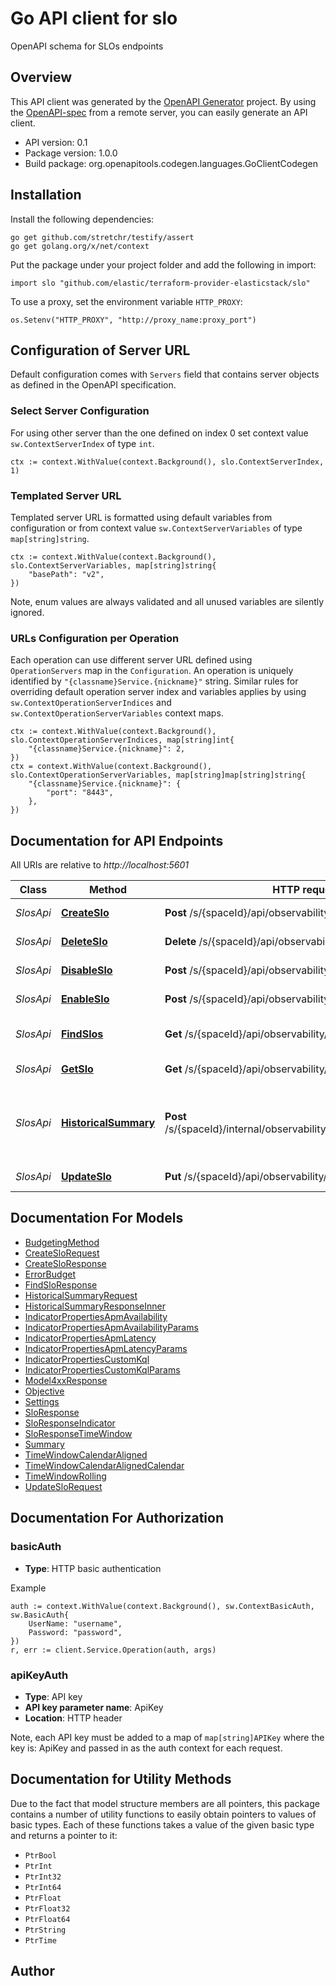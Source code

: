 # Go API client for slo

OpenAPI schema for SLOs endpoints

## Overview
This API client was generated by the [OpenAPI Generator](https://openapi-generator.tech) project.  By using the [OpenAPI-spec](https://www.openapis.org/) from a remote server, you can easily generate an API client.

- API version: 0.1
- Package version: 1.0.0
- Build package: org.openapitools.codegen.languages.GoClientCodegen

## Installation

Install the following dependencies:

```shell
go get github.com/stretchr/testify/assert
go get golang.org/x/net/context
```

Put the package under your project folder and add the following in import:

```golang
import slo "github.com/elastic/terraform-provider-elasticstack/slo"
```

To use a proxy, set the environment variable `HTTP_PROXY`:

```golang
os.Setenv("HTTP_PROXY", "http://proxy_name:proxy_port")
```

## Configuration of Server URL

Default configuration comes with `Servers` field that contains server objects as defined in the OpenAPI specification.

### Select Server Configuration

For using other server than the one defined on index 0 set context value `sw.ContextServerIndex` of type `int`.

```golang
ctx := context.WithValue(context.Background(), slo.ContextServerIndex, 1)
```

### Templated Server URL

Templated server URL is formatted using default variables from configuration or from context value `sw.ContextServerVariables` of type `map[string]string`.

```golang
ctx := context.WithValue(context.Background(), slo.ContextServerVariables, map[string]string{
	"basePath": "v2",
})
```

Note, enum values are always validated and all unused variables are silently ignored.

### URLs Configuration per Operation

Each operation can use different server URL defined using `OperationServers` map in the `Configuration`.
An operation is uniquely identified by `"{classname}Service.{nickname}"` string.
Similar rules for overriding default operation server index and variables applies by using `sw.ContextOperationServerIndices` and `sw.ContextOperationServerVariables` context maps.

```golang
ctx := context.WithValue(context.Background(), slo.ContextOperationServerIndices, map[string]int{
	"{classname}Service.{nickname}": 2,
})
ctx = context.WithValue(context.Background(), slo.ContextOperationServerVariables, map[string]map[string]string{
	"{classname}Service.{nickname}": {
		"port": "8443",
	},
})
```

## Documentation for API Endpoints

All URIs are relative to *http://localhost:5601*

Class | Method | HTTP request | Description
------------ | ------------- | ------------- | -------------
*SlosApi* | [**CreateSlo**](docs/SlosApi.md#createslo) | **Post** /s/{spaceId}/api/observability/slos | Creates an SLO.
*SlosApi* | [**DeleteSlo**](docs/SlosApi.md#deleteslo) | **Delete** /s/{spaceId}/api/observability/slos/{sloId} | Deletes an SLO
*SlosApi* | [**DisableSlo**](docs/SlosApi.md#disableslo) | **Post** /s/{spaceId}/api/observability/slos/{sloId}/disable | Disables an SLO
*SlosApi* | [**EnableSlo**](docs/SlosApi.md#enableslo) | **Post** /s/{spaceId}/api/observability/slos/{sloId}/enable | Enables an SLO
*SlosApi* | [**FindSlos**](docs/SlosApi.md#findslos) | **Get** /s/{spaceId}/api/observability/slos | Retrieves a paginated list of SLOs
*SlosApi* | [**GetSlo**](docs/SlosApi.md#getslo) | **Get** /s/{spaceId}/api/observability/slos/{sloId} | Retrieves a SLO
*SlosApi* | [**HistoricalSummary**](docs/SlosApi.md#historicalsummary) | **Post** /s/{spaceId}/internal/observability/slos/_historical_summary | Retrieves the historical summary for a list of SLOs
*SlosApi* | [**UpdateSlo**](docs/SlosApi.md#updateslo) | **Put** /s/{spaceId}/api/observability/slos/{sloId} | Updates an SLO


## Documentation For Models

 - [BudgetingMethod](docs/BudgetingMethod.md)
 - [CreateSloRequest](docs/CreateSloRequest.md)
 - [CreateSloResponse](docs/CreateSloResponse.md)
 - [ErrorBudget](docs/ErrorBudget.md)
 - [FindSloResponse](docs/FindSloResponse.md)
 - [HistoricalSummaryRequest](docs/HistoricalSummaryRequest.md)
 - [HistoricalSummaryResponseInner](docs/HistoricalSummaryResponseInner.md)
 - [IndicatorPropertiesApmAvailability](docs/IndicatorPropertiesApmAvailability.md)
 - [IndicatorPropertiesApmAvailabilityParams](docs/IndicatorPropertiesApmAvailabilityParams.md)
 - [IndicatorPropertiesApmLatency](docs/IndicatorPropertiesApmLatency.md)
 - [IndicatorPropertiesApmLatencyParams](docs/IndicatorPropertiesApmLatencyParams.md)
 - [IndicatorPropertiesCustomKql](docs/IndicatorPropertiesCustomKql.md)
 - [IndicatorPropertiesCustomKqlParams](docs/IndicatorPropertiesCustomKqlParams.md)
 - [Model4xxResponse](docs/Model4xxResponse.md)
 - [Objective](docs/Objective.md)
 - [Settings](docs/Settings.md)
 - [SloResponse](docs/SloResponse.md)
 - [SloResponseIndicator](docs/SloResponseIndicator.md)
 - [SloResponseTimeWindow](docs/SloResponseTimeWindow.md)
 - [Summary](docs/Summary.md)
 - [TimeWindowCalendarAligned](docs/TimeWindowCalendarAligned.md)
 - [TimeWindowCalendarAlignedCalendar](docs/TimeWindowCalendarAlignedCalendar.md)
 - [TimeWindowRolling](docs/TimeWindowRolling.md)
 - [UpdateSloRequest](docs/UpdateSloRequest.md)


## Documentation For Authorization



### basicAuth

- **Type**: HTTP basic authentication

Example

```golang
auth := context.WithValue(context.Background(), sw.ContextBasicAuth, sw.BasicAuth{
    UserName: "username",
    Password: "password",
})
r, err := client.Service.Operation(auth, args)
```


### apiKeyAuth

- **Type**: API key
- **API key parameter name**: ApiKey
- **Location**: HTTP header

Note, each API key must be added to a map of `map[string]APIKey` where the key is: ApiKey and passed in as the auth context for each request.


## Documentation for Utility Methods

Due to the fact that model structure members are all pointers, this package contains
a number of utility functions to easily obtain pointers to values of basic types.
Each of these functions takes a value of the given basic type and returns a pointer to it:

* `PtrBool`
* `PtrInt`
* `PtrInt32`
* `PtrInt64`
* `PtrFloat`
* `PtrFloat32`
* `PtrFloat64`
* `PtrString`
* `PtrTime`

## Author



